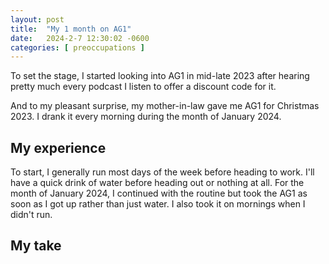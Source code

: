 ```yaml
---
layout: post
title:  "My 1 month on AG1"
date:   2024-2-7 12:30:02 -0600
categories: [ preoccupations ]
---
```

To set the stage, I started looking into AG1 in mid-late
2023 after hearing pretty much every podcast I listen 
to offer a discount code for it. 

And to my pleasant surprise, my mother-in-law gave me AG1 for 
Christmas 2023. I drank it every morning during the month of January 2024.

## My experience
To start, I generally run most days of the week before heading to work. I'll have a quick drink of water before heading out or nothing at all. For the month of January 2024, I continued with the routine but took the AG1 as soon as I got up rather than just water. I also took it on mornings when I didn't run. 



## My take
